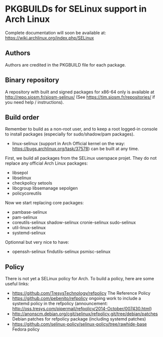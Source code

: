 PKGBUILDs for SELinux support in Arch Linux
===========================================

Complete documentation will soon be available at:
https://wiki.archlinux.org/index.php/SELinux

Authors
-------

Authors are credited in the PKGBUILD file for each package.

Binary repository
-----------------

A repository with built and signed packages for x86-64 only is available at
http://repo.siosm.fr/siosm-selinux/ (See https://tim.siosm.fr/repositories/ if
you need help / instructions).

Build order
-----------

Remember to build as a non-root user, and to keep a root logged-in console to
install packages (especially for sudo/shadow/pam packages).

* linux-selinux (support in Arch Official kernel on the way:
  https://bugs.archlinux.org/task/37578) can be built at any time.

First, we build all packages from the SELinux userspace projet. They do not
replace any official Arch Linux packages:

* libsepol
* libselinux
* checkpolicy setools
* libcgroup libsemanage sepolgen
* policycoreutils

Now we start replacing core packages:

* pambase-selinux
* pam-selinux
* coreutils-selinux shadow-selinux cronie-selinux sudo-selinux
* util-linux-selinux
* systemd-selinux

Optionnal but very nice to have:
* openssh-selinux findutils-selinux psmisc-selinux

Policy
------

There is not yet a SELinux policy for Arch.  To build a policy, here are some useful links:

* https://github.com/TresysTechnology/refpolicy The Reference Policy
* https://github.com/pebenito/refpolicy ongoing work to include a systemd policy in the refpolicy (announcement: http://oss.tresys.com/pipermail/refpolicy/2014-October/007430.html)
* http://anonscm.debian.org/cgit/selinux/refpolicy.git/tree/debian/patches Debian patches for refpolicy package (including systemd patches)
* https://github.com/selinux-policy/selinux-policy/tree/rawhide-base Fedora policy
